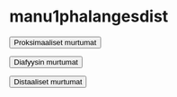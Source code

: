 # manu1phalangesdist

<button class="green-button" id="manu1phalangesdist_proksimaalinen">Proksimaaliset murtumat</button>

<button class="green-button" id="manu1phalangesdist_diafyysi">Diafyysin murtumat</button>

<button class="green-button" id="manu1phalangesdist_distaalinen">Distaaliset murtumat</button>

